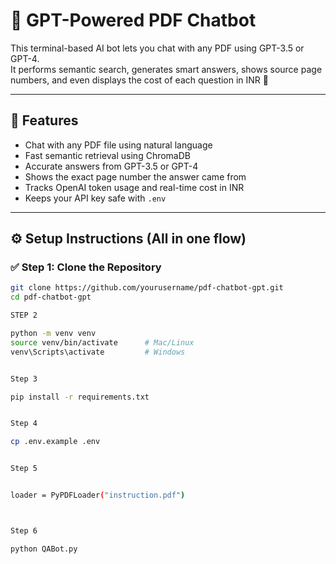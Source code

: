 # 🤖 GPT-Powered PDF Chatbot

This terminal-based AI bot lets you chat with any PDF using GPT-3.5 or GPT-4.  
It performs semantic search, generates smart answers, shows source page numbers, and even displays the cost of each question in INR 💸

---

## 🧠 Features

- Chat with any PDF file using natural language
- Fast semantic retrieval using ChromaDB
- Accurate answers from GPT-3.5 or GPT-4
- Shows the exact page number the answer came from
- Tracks OpenAI token usage and real-time cost in INR
- Keeps your API key safe with `.env`

---

## ⚙️ Setup Instructions (All in one flow)

### ✅ Step 1: Clone the Repository

```bash
git clone https://github.com/yourusername/pdf-chatbot-gpt.git
cd pdf-chatbot-gpt

STEP 2 

python -m venv venv
source venv/bin/activate      # Mac/Linux
venv\Scripts\activate         # Windows


Step 3

pip install -r requirements.txt


Step 4 

cp .env.example .env


Step 5 


loader = PyPDFLoader("instruction.pdf")



Step 6 

python QABot.py




